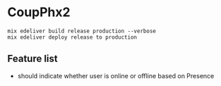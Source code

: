 # CoupPhx2

```
mix edeliver build release production --verbose
mix edeliver deploy release to production
```

## Feature list

- should indicate whether user is online or offline based on Presence
